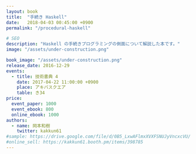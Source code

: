 ```yaml
---
layout: book
title:  "手続き Haskell"
date:   2018-04-03 00:45:00 +0900
permalink: "/procedural-haskell"

# SEO
description: "Haskell の手続きプログラミングの側面について解説した本です。"
image: "/assets/under-construction.png"

book_image: "/assets/under-construction.png"
release_date: 2016-12-29
events: 
  - title: 技術書典 4
    date: 2017-04-22 11:00:00 +0900
    place: アキバスクエア
    table: き34
price:
  event_paper: 1000
  event_ebook: 800
  online_ebook: 1000
authors: 
  - name: 岡本和樹
    twitter: kakkun61
#sample: https://drive.google.com/file/d/0B5_LxwAFlmxXVXFSNUJyVncxcVU/
#online_sell: https://kakkun61.booth.pm/items/398785
---
```

